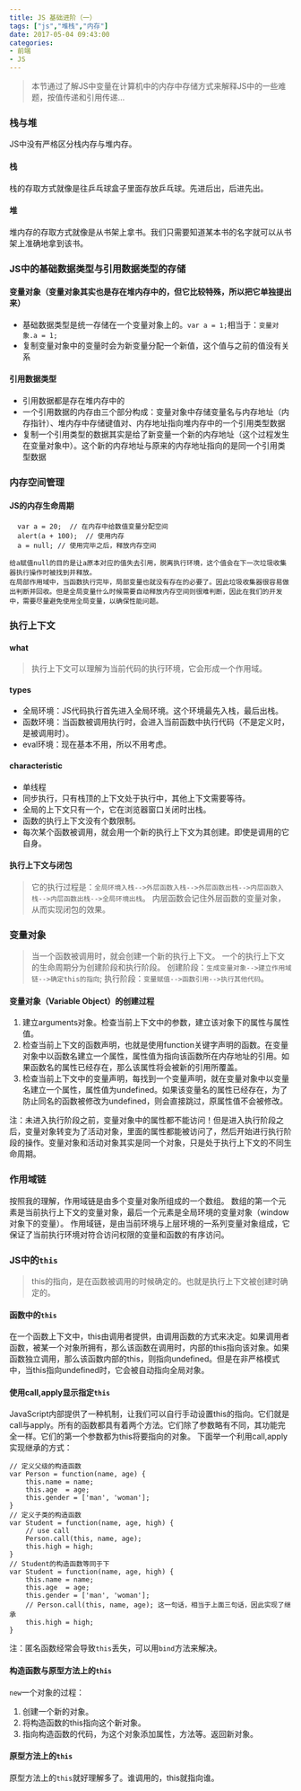 ```yaml
---
title: JS 基础进阶（一）
tags: ["js","堆栈","内存"]
date: 2017-05-04 09:43:00
categories:
- 前端
- JS
---
```

> 本节通过了解JS中变量在计算机中的内存中存储方式来解释JS中的一些难题，按值传递和引用传递...

<!-- more -->
### 栈与堆
JS中没有严格区分栈内存与堆内存。
#### 栈
栈的存取方式就像是往乒乓球盒子里面存放乒乓球。先进后出，后进先出。
#### 堆
堆内存的存取方式就像是从书架上拿书。我们只需要知道某本书的名字就可以从书架上准确地拿到该书。

### JS中的基础数据类型与引用数据类型的存储
#### 变量对象（变量对象其实也是存在堆内存中的，但它比较特殊，所以把它单独提出来）
- 基础数据类型是统一存储在一个变量对象上的。`var a = 1;`相当于：`变量对象.a = 1;`
- 复制变量对象中的变量时会为新变量分配一个新值，这个值与之前的值没有关系

#### 引用数据类型
- 引用数据都是存在堆内存中的
- 一个引用数据的内存由三个部分构成：变量对象中存储变量名与内存地址（内存指针）、堆内存中存储键值对、内存地址指向堆内存中的一个引用类型数据
- 复制一个引用类型的数据其实是给了新变量一个新的内存地址（这个过程发生在变量对象中）。这个新的内存地址与原来的内存地址指向的是同一个引用类型数据

### 内存空间管理
#### JS的内存生命周期
```JS
  var a = 20;  // 在内存中给数值变量分配空间
  alert(a + 100);  // 使用内存
  a = null; // 使用完毕之后，释放内存空间
```
    给a赋值null的目的是让a原本对应的值失去引用，脱离执行环境，这个值会在下一次垃圾收集器执行操作时被找到并释放。
    在局部作用域中，当函数执行完毕，局部变量也就没有存在的必要了。因此垃圾收集器很容易做出判断并回收。但是全局变量什么时候需要自动释放内存空间则很难判断，因此在我们的开发中，需要尽量避免使用全局变量，以确保性能问题。
### 执行上下文
#### what
> 执行上下文可以理解为当前代码的执行环境，它会形成一个作用域。

#### types
- 全局环境：JS代码执行首先进入全局环境。这个环境最先入栈，最后出栈。
- 函数环境：当函数被调用执行时，会进入当前函数中执行代码（不是定义时，是被调用时）。
- eval环境：现在基本不用，所以不用考虑。

#### characteristic
- 单线程
- 同步执行，只有栈顶的上下文处于执行中，其他上下文需要等待。
- 全局的上下文只有一个，它在浏览器窗口关闭时出栈。
- 函数的执行上下文没有个数限制。
- 每次某个函数被调用，就会用一个新的执行上下文为其创建。即使是调用的它自身。

#### 执行上下文与闭包
> 它的执行过程是：`全局环境入栈-->外层函数入栈-->外层函数出栈-->内层函数入栈-->内层函数出栈-->全局环境出栈`。
内层函数会记住外层函数的变量对象，从而实现闭包的效果。

### 变量对象
> 当一个函数被调用时，就会创建一个新的执行上下文。
一个的执行上下文的生命周期分为创建阶段和执行阶段。
创建阶段：`生成变量对象-->建立作用域链-->确定this的指向`;
执行阶段：`变量赋值-->函数引用-->执行其他代码`。

#### 变量对象（Variable Object）的创建过程
1. 建立arguments对象。检查当前上下文中的参数，建立该对象下的属性与属性值。
2. 检查当前上下文的函数声明，也就是使用function关键字声明的函数。在变量对象中以函数名建立一个属性，属性值为指向该函数所在内存地址的引用。如果函数名的属性已经存在，那么该属性将会被新的引用所覆盖。
3. 检查当前上下文中的变量声明，每找到一个变量声明，就在变量对象中以变量名建立一个属性，属性值为undefined。如果该变量名的属性已经存在，为了防止同名的函数被修改为undefined，则会直接跳过，原属性值不会被修改。

注：未进入执行阶段之前，变量对象中的属性都不能访问！但是进入执行阶段之后，变量对象转变为了活动对象，里面的属性都能被访问了，然后开始进行执行阶段的操作。变量对象和活动对象其实是同一个对象，只是处于执行上下文的不同生命周期。
### 作用域链
按照我的理解，作用域链是由多个变量对象所组成的一个数组。
数组的第一个元素是当前执行上下文的变量对象，最后一个元素是全局环境的变量对象（window对象下的变量）。
作用域链，是由当前环境与上层环境的一系列变量对象组成，它保证了当前执行环境对符合访问权限的变量和函数的有序访问。
### JS中的`this`
> this的指向，是在函数被调用的时候确定的。也就是执行上下文被创建时确定的。

#### 函数中的`this`
在一个函数上下文中，this由调用者提供，由调用函数的方式来决定。如果调用者函数，被某一个对象所拥有，那么该函数在调用时，内部的this指向该对象。如果函数独立调用，那么该函数内部的this，则指向undefined。但是在非严格模式中，当this指向undefined时，它会被自动指向全局对象。
#### 使用call,apply显示指定`this`
JavaScript内部提供了一种机制，让我们可以自行手动设置this的指向。它们就是call与apply。所有的函数都具有着两个方法。它们除了参数略有不同，其功能完全一样。它们的第一个参数都为this将要指向的对象。
下面举一个利用call,apply实现继承的方式：
```JS
// 定义父级的构造函数
var Person = function(name, age) {
    this.name = name;
    this.age  = age;
    this.gender = ['man', 'woman'];
}
// 定义子类的构造函数
var Student = function(name, age, high) {
    // use call
    Person.call(this, name, age);
    this.high = high;
}
// Student的构造函数等同于下
var Student = function(name, age, high) {
    this.name = name;
    this.age  = age;
    this.gender = ['man', 'woman'];
    // Person.call(this, name, age); 这一句话，相当于上面三句话，因此实现了继承
    this.high = high;
}
```
注：匿名函数经常会导致`this`丢失，可以用`bind`方法来解决。
#### 构造函数与原型方法上的`this`
`new`一个对象的过程：
1. 创建一个新的对象。
2. 将构造函数的this指向这个新对象。
3. 指向构造函数的代码，为这个对象添加属性，方法等。返回新对象。
#### 原型方法上的`this`
原型方法上的`this`就好理解多了。谁调用的，this就指向谁。

